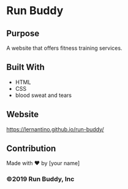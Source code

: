 # Run Buddy

## Purpose
A website that offers fitness training services.

## Built With
* HTML
* CSS
* blood sweat and tears

## Website
https://lernantino.github.io/run-buddy/

## Contribution
Made with ❤️ by [your name]

### ©️2019 Run Buddy, Inc 
